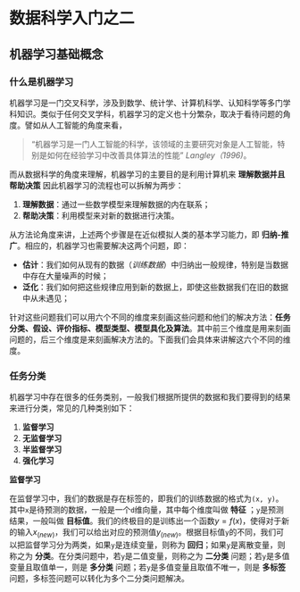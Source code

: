# 数据科学入门之二
## 机器学习基础概念

### 什么是机器学习

机器学习是一门交叉科学，涉及到数学、统计学、计算机科学、认知科学等多门学科知识。类似于任何交叉学科，机器学习的定义也十分繁杂，取决于看待问题的角度。譬如从人工智能的角度来看，
>“机器学习是一门人工智能的科学，该领域的主要研究对象是人工智能，特别是如何在经验学习中改善具体算法的性能” *Langley（1996)*。

而从数据科学的角度来理解，机器学习的主要目的是利用计算机来 **理解数据并且帮助决策** 因此机器学习的流程也可以拆解为两步：
  1. **理解数据**：通过一些数学模型来理解数据的内在联系；
  2. **帮助决策**：利用模型来对新的数据进行决策。

从方法论角度来讲，上述两个步骤是在近似模拟人类的基本学习能力，即 **归纳-推广**。相应的，机器学习也需要解决这两个问题，即：
- **估计**：我们如何从现有的数据（*训练数据*）中归纳出一般规律，特别是当数据中存在大量噪声的时候；
- **泛化**：我们如何把这些规律应用到新的数据上，即使这些数据我们在旧的数据中从未遇见；

针对这些问题我们可以用六个不同的维度来刻画这些问题和他们的解决方法：**任务分类、假设、评价指标、模型类型、模型具化及算法**。其中前三个维度是用来刻画问题的，后三个维度是来刻画解决方法的。下面我们会具体来讲解这六个不同的维度。

### 任务分类

机器学习中存在很多的任务类别，一般我们根据所提供的数据和我们要得到的结果来进行分类，常见的几种类别如下：
  1. **监督学习**
  2. **无监督学习**
  3. **半监督学习**
  4. **强化学习**

**监督学习**

在监督学习中，我们的数据是存在标签的，即我们的训练数据的格式为`(x, y)`。其中`x`是待预测的数据，一般是一个`d`维向量，其中每个维度叫做 **特征** ；`y`是预测结果，一般叫做 **目标值**。我们的终极目的是训练出一个函数$y=f(x)$，使得对于新的输入$x_(new)$，我们可以给出对应的预测值$y_(new)$。根据目标值`y`的不同，我们可以把监督学习分为两类，如果`y`是连续变量，则称为 **回归**；如果`y`是离散变量，则称之为 **分类**。在分类问题中，若`y`是二值变量，则称之为 **二分类** 问题；若`y`是多值变量且取值单一，则是 **多分类** 问题；若`y`是多值变量且取值不唯一，则是 **多标签** 问题，多标签问题可以转化为多个二分类问题解决。
